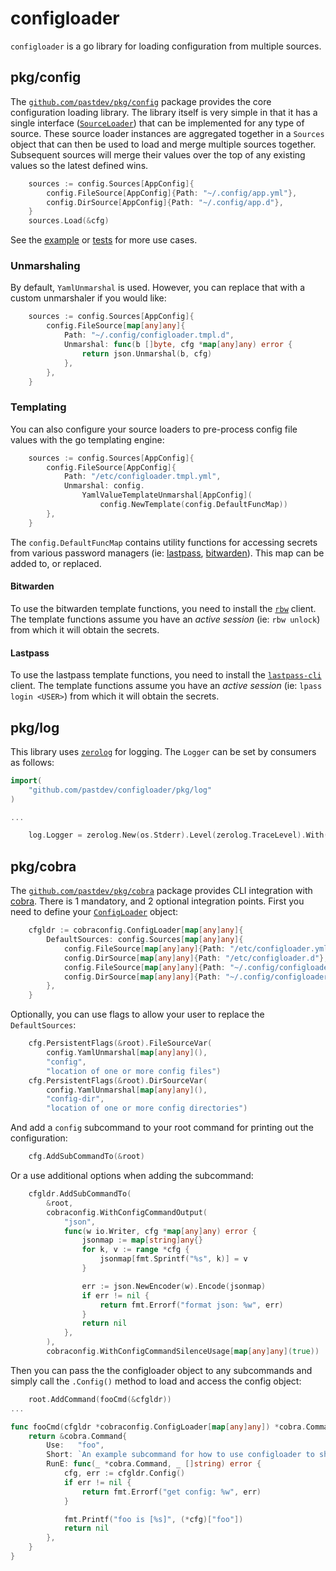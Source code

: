 # configloader

`configloader` is a go library for loading configuration from multiple sources.

## pkg/config

The [`github.com/pastdev/pkg/config`](./pkg/config) package provides the core configuration loading library.
The library itself is very simple in that it has a single interface ([`SourceLoader`](./pkg/config/config.go)) that can be implemented for any type of source.
These source loader instances are aggregated together in a `Sources` object that can then be used to load and merge multiple sources together.
Subsequent sources will merge their values over the top of any existing values so the latest defined wins.

```go
    sources := config.Sources[AppConfig]{
        config.FileSource[AppConfig]{Path: "~/.config/app.yml"},
        config.DirSource[AppConfig]{Path: "~/.config/app.d"},
    }
    sources.Load(&cfg)
```

See the [example](./pkg/config/example_test.go) or [tests](./pkg/config/config_test.go) for more use cases.

### Unmarshaling

By default, `YamlUnmarshal` is used.
However, you can replace that with a custom unmarshaler if you would like:

```go
    sources := config.Sources[AppConfig]{
        config.FileSource[map[any]any]{
            Path: "~/.config/configloader.tmpl.d",
            Unmarshal: func(b []byte, cfg *map[any]any) error {
                return json.Unmarshal(b, cfg)
            },
        },
    }
```

### Templating

You can also configure your source loaders to pre-process config file values with the go templating engine:

```go
    sources := config.Sources[AppConfig]{
        config.FileSource[AppConfig]{
            Path: "/etc/configloader.tmpl.yml",
            Unmarshal: config.
                YamlValueTemplateUnmarshal[AppConfig](
                    config.NewTemplate(config.DefaultFuncMap))
        },
    }
```

The `config.DefaultFuncMap` contains utility functions for accessing secrets from various password managers (ie: [lastpass](#lastpass), [bitwarden](#bitwarden)).
This map can be added to, or replaced.

#### Bitwarden

To use the bitwarden template functions, you need to install the [`rbw`](https://github.com/doy/rbw) client.
The template functions assume you have an _active session_ (ie: `rbw unlock`) from which it will obtain the secrets.

#### Lastpass

To use the lastpass template functions, you need to install the [`lastpass-cli`](https://github.com/lastpass/lastpass-cli) client.
The template functions assume you have an _active session_ (ie: `lpass login <USER>`) from which it will obtain the secrets.

## pkg/log

This library uses [`zerolog`](https://github.com/rs/zerolog) for logging.
The `Logger` can be set by consumers as follows:

```go
import(
    "github.com/pastdev/configloader/pkg/log"
)

...

    log.Logger = zerolog.New(os.Stderr).Level(zerolog.TraceLevel).With().Timestamp().Logger()
```

## pkg/cobra

The [`github.com/pastdev/pkg/cobra`](./pkg/cobra) package provides CLI integration with [cobra](https://github.com/spf13/cobra).
There is 1 mandatory, and 2 optional integration points.
First you need to define your [`ConfigLoader`](./pkg/cobra/config.go) object:

```go
    cfgldr := cobraconfig.ConfigLoader[map[any]any]{
        DefaultSources: config.Sources[map[any]any]{
            config.FileSource[map[any]any]{Path: "/etc/configloader.yml"},
            config.DirSource[map[any]any]{Path: "/etc/configloader.d"},
            config.FileSource[map[any]any]{Path: "~/.config/configloader.yml"},
            config.DirSource[map[any]any]{Path: "~/.config/configloader.d"},
        },
    }
```

Optionally, you can use flags to allow your user to replace the `DefaultSources`:

```go
    cfg.PersistentFlags(&root).FileSourceVar(
        config.YamlUnmarshal[map[any]any](),
        "config",
        "location of one or more config files")
    cfg.PersistentFlags(&root).DirSourceVar(
        config.YamlUnmarshal[map[any]any](),
        "config-dir",
        "location of one or more config directories")
```

And add a `config` subcommand to your root command for printing out the configuration:

```go
    cfg.AddSubCommandTo(&root)
```

Or a use additional options when adding the subcommand:

```go
    cfgldr.AddSubCommandTo(
        &root,
        cobraconfig.WithConfigCommandOutput(
            "json",
            func(w io.Writer, cfg *map[any]any) error {
                jsonmap := map[string]any{}
                for k, v := range *cfg {
                    jsonmap[fmt.Sprintf("%s", k)] = v
                }

                err := json.NewEncoder(w).Encode(jsonmap)
                if err != nil {
                    return fmt.Errorf("format json: %w", err)
                }
                return nil
            },
        ),
        cobraconfig.WithConfigCommandSilenceUsage[map[any]any](true))
```

Then you can pass the the configloader object to any subcommands and simply call the `.Config()` method to load and access the config object:

```go
    root.AddCommand(fooCmd(&cfgldr))
...

func fooCmd(cfgldr *cobraconfig.ConfigLoader[map[any]any]) *cobra.Command {
    return &cobra.Command{
        Use:   "foo",
        Short: `An example subcommand for how to use configloader to show the value of foo.`,
        RunE: func(_ *cobra.Command, _ []string) error {
            cfg, err := cfgldr.Config()
            if err != nil {
                return fmt.Errorf("get config: %w", err)
            }

            fmt.Printf("foo is [%s]", (*cfg)["foo"])
            return nil
        },
    }
}
```
